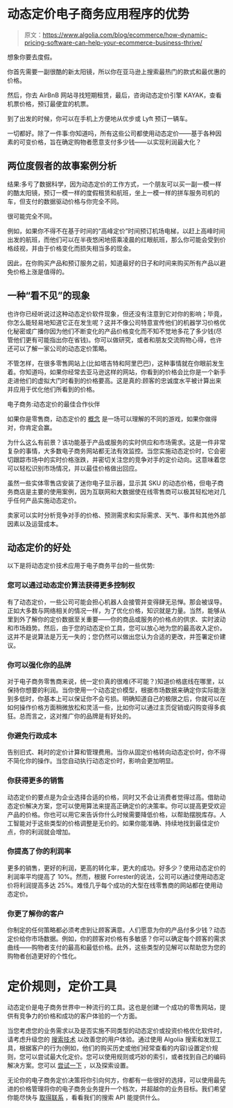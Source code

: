# 动态定价电子商务应用程序的优势

> 原文：<https://www.algolia.com/blog/ecommerce/how-dynamic-pricing-software-can-help-your-ecommerce-business-thrive/>

想象你要去度假。

你首先需要一副很酷的新太阳镜，所以你在亚马逊上搜索最热门的款式和最优惠的价格。

然后，你去 AirBnB 网站寻找短期租赁，最后，咨询动态定价引擎 KAYAK，查看机票价格，预订最便宜的机票。

到了出发的时候，你可以在手机上方便地从优步或 Lyft 预订一辆车。

一切都好。除了一件事:你知道吗，所有这些公司都使用动态定价——基于各种因素的可变价格，旨在确定购物者愿意支付多少钱——以实现利润最大化？

## [](#a-tale-of-two-vacationers%e2%80%99-case-studies)两位度假者的故事案例分析

结果:多亏了数据科学，因为动态定价的工作方式，一个朋友可以买一副一模一样的酷太阳镜，预订一模一样的度假租赁和航班，坐上一模一样的拼车服务司机的车，但支付的数据驱动价格与你完全不同。

很可能完全不同。

例如，如果你不得不在基于时间的“高峰定价”时间预订机场电梯，以赶上高峰时间出发的航班，而他们可以在半夜悠闲地搭乘凌晨的红眼航班，那么你可能会受到价格歧视，并由于价格变化而损失相当多的现金。

因此，在你购买产品和预订服务之前，知道最好的日子和时间来购买所有产品以避免价格上涨是值得的。

## [](#an-%e2%80%9cinvisible%e2%80%9d-phenomenon)一种“看不见”的现象

也许你已经听说过这种动态定价软件现象，但还没有注意到它对你的影响；毕竟，你怎么能轻易地知道它正在发生呢？这并不像公司特意宣传他们的机器学习价格优化秘密或广播你因为他们不断变化的产品价格变化而不知不觉地多花了多少钱(尽管他们更有可能指出你在省钱)。你可以做研究，或者和朋友交流购物心得，也许还可以了解一家公司的动态定价策略。

不管怎样，在很多零售网站上(比如塔吉特和阿里巴巴)，这种事情就在你眼前发生着。你知道吗，如果你经常去亚马逊这样的网站，你看到的价格会比你是一个新手走进他们的虚拟大门时看到的价格要高。这是真的:顾客的忠诚度水平被计算出来并应用于优化他们所看到的价格。

电子商务:动态定价的最佳合作伙伴

如果你是零售商，动态定价的 [概念](https://www.algolia.com/blog/ecommerce/what-is-dynamic-pricing-and-can-you-implement-an-ethical-dynamic-pricing-strategy/) 是一场可以理解的不同的游戏，如果你做得对，你肯定会赢。

为什么这么有前景？该功能基于产品或服务的实时供应和市场需求。这是一件非常复杂的事情，大多数电子商务网站都无法有效监控。当您实施动态定价时，它会密切跟踪市场中的实时价格涨跌，并密切关注您的竞争对手的定价动向。这意味着您可以轻松识别市场情况，并以最佳价格做出回应。

虽然一些实体零售店安装了迷你电子显示器，显示其 SKU 的动态价格，但电子商务商店是主要的使用案例，因为互联网和大数据使在线零售商可以极其轻松地对几乎任何产品实施动态定价。

卖家可以实时分析竞争对手的价格、预测需求和实际需求、天气、事件和其他外部因素以及运营成本。

## [](#benefits-of-dynamic-pricing)动态定价的好处

以下是将动态定价技术应用于电子商务平台的一些优势:

### [](#you-have-more-control-with-dynamic-pricing-algorithms)您可以通过动态定价算法获得更多控制权

有了动态定价，一些公司可能会担心机器人会接管并变得肆无忌惮。那会被误导。正如大多数与网络相关的情况一样，为了优化价格，知识就是力量。当然，能够从里到外了解你的定价数据至关重要——你的商品或服务的价格点的供求、实时波动和市场趋势。然后，由于您的动态定价工具，您可以放心地为您的最高收入定价。这并不是说算法是万无一失的；您仍然可以做出您认为合适的更改，并签署定价建议。

### [](#you-may-strengthen-your-brand)你可以强化你的品牌

对于电子商务零售商来说，统一定价真的很难(不可能？)知道价格底线在哪里，以保持你想要的利润。当你使用一个动态定价模型，根据市场数据来确定你实际能涨到多低时，你基本上可以保证你不会亏损。明确知道自己的极限之后，你就可以在如何操作价格方面稍微放松和灵活一些，比如你可以通过主页促销或闪购变得多疯狂。总而言之，这对推广你的品牌是有好处的。

### [](#you-avoid-admin-costs)你避免行政成本

告别旧式、耗时的定价计算和管理费用。当你从固定价格转向动态定价时，你不得不简化你的操作。当您自动执行动态定价时，影响会更加明显。

### [](#you-get-more-sales)你获得更多的销售

动态定价的要点是为企业选择合适的价格，同时又不会让消费者觉得过高。借助动态定价解决方案，您可以使用算法来提高正确定价的决策率。你可以提高更受欢迎产品的价格。你也可以用它来告诉你什么时候需要降低价格，以帮助摆脱库存。人工智能对于这些类型的价格调整是无价的。如果你能准确、持续地找到最佳定价点，你的利润就会增加。

### [](#you-boost-your-profit-margins)你提高了你的利润率

更多的销售，更好的利润，更高的转化率，更大的成功。好多少？使用动态定价的利润率平均提高了 10%。然而，根据 Forrester[](https://www.forrester.com/bold)的说法，公司可以通过使用动态定价将利润提高多达 25%。难怪几乎每个成功的大型在线零售商的网站都在使用动态定价。

### [](#you-get-to-know-your-customers-better)你更了解你的客户

你制定的任何策略都必须考虑到让顾客满意。人们愿意为你的产品付多少钱？动态定价给你市场数据。例如，你的顾客对价格有多敏感？你可以确定每个顾客的需求曲线——购物者支付的最高和最低价格。此外，这些类型的见解可以帮助您为您的购物者创造更好的个性化。

# [](#pricing-rules-pricing-tools)定价规则，定价工具

动态定价是电子商务世界中一种流行的工具。这也是创建一个成功的零售网站，提供有竞争力的价格和成功的客户体验的一个方面。

当您考虑您的业务需求以及是否实施不同类型的动态定价或投资价格优化软件时，请考虑升级您的 [搜索技术](https://www.algolia.com/) 以改善您的用户体验。通过使用 Algolia 搜索和发现工具，根据客户的行为(例如，他们的购买历史或他们经常查看的内容)设置定价规则，您可以尝试最大化定价。您可以使用规则或巧妙的索引，或者找到自己的编码解决方案。您可以 [尝试一下](https://www.algolia.com/doc/guides/solutions/ecommerce/b2b-catalog-management/tutorials/personalized-pricing/) ，以及探索设置[](https://www.algolia.com/blog/engineering/build-a-react-app-with-fast-indexing-and-instant-inventory-updates/)。

无论你的电子商务定价决策将你引向何方，你都有一些很好的选择，可以使用最先进的价格管理将你的电子商务业务提升一个档次，并超越你的业务目标。我们希望你能尽快与 [取得联系](https://www.algolia.com/contactus/) ，看看我们的搜索 API 能提供什么。
